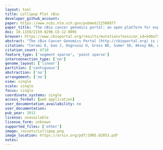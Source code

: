 ```yaml
---
layout: tool 
title: Lollipop Plot cBio
developer_github_account: 
paper: https://www.ncbi.nlm.nih.gov/pubmed/22588877
paper_title: "The cBio cancer genomics portal: an open platform for exploring multidimensional cancer genomics data."
doi: 10.1158/2159-8290.CD-12-0095
browser: https://www.cbioportal.org/results/mutations?session_id=5d0a75b0e4b0ab41378767ca
abstract: "The cBio Cancer Genomics Portal (http://cbioportal.org) is an open-access resource for interactive exploration of multidimensional cancer genomics data sets, currently providing access to data from more than 5,000 tumor samples from 20 cancer studies. The cBio Cancer Genomics Portal significantly lowers the barriers between complex genomic data and cancer researchers who want rapid, intuitive, and high-quality access to molecular profiles and clinical attributes from large-scale cancer genomics projects and empowers researchers to translate these rich data sets into biologic insights and clinical applications."
citation: "Cerami E, Gao J, Dogrusoz U, Gross BE, Sumer SO, Aksoy BA, et al. The cBio cancer genomics portal: an open platform for exploring multidimensional cancer genomics data. Cancer Discov. AACR; 2012;2: 401–404."
citation_count: 4710
feature_type: ['segment sparse', 'point sparse']
interconnection_type: ['no']
genome_layout: ['linear']
partition: ['contiguous']
abstraction: ['no']
arrangement: ['no']
view: single
scale: single 
focus: single
coordinate_systems: single
access_format: [web application]
user_documentation_availability: no
user_documentation: 
pub_year: 2012
license: unavailable
license_form: unknown
supported_files: ['other']
image: /assets/Lollipop.png
image_location: https://arxiv.org/pdf/1905.02853.pdf
notes: 
---
```

